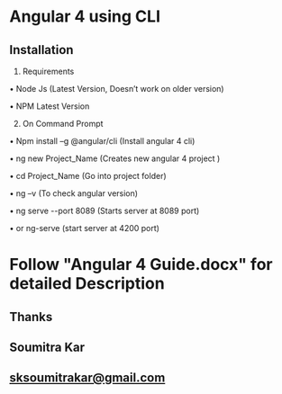 
# Angular 4 using CLI

## Installation 

1. Requirements 


•	Node Js (Latest Version, Doesn’t work on older version)

•	NPM Latest Version

2. On Command Prompt

•	Npm install –g @angular/cli (Install angular 4 cli)

•	ng new Project_Name (Creates new angular 4 project )

•	cd Project_Name (Go into project folder)

•	ng –v (To check angular version) 

•	ng serve --port 8089 (Starts server at 8089 port)

•	or ng-serve (start server at 4200 port)

# Follow "Angular 4 Guide.docx" for detailed Description

## Thanks

## Soumitra Kar

## sksoumitrakar@gmail.com
